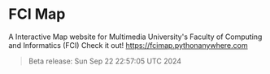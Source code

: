 # FCI Map
A Interactive Map website for Multimedia University's Faculty of Computing and Informatics (FCI)
Check it out!
https://fcimap.pythonanywhere.com

> Beta release: 
> Sun Sep 22 22:57:05 UTC 2024
